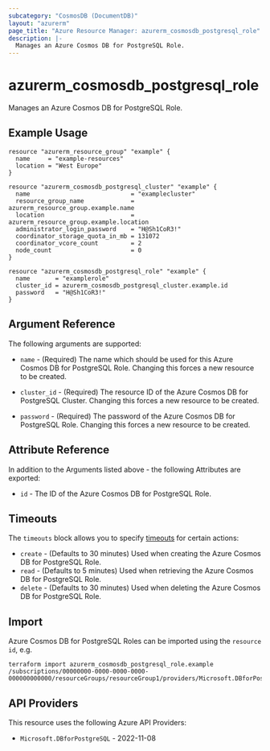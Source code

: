 ```yaml
---
subcategory: "CosmosDB (DocumentDB)"
layout: "azurerm"
page_title: "Azure Resource Manager: azurerm_cosmosdb_postgresql_role"
description: |-
  Manages an Azure Cosmos DB for PostgreSQL Role.
---
```


# azurerm_cosmosdb_postgresql_role

Manages an Azure Cosmos DB for PostgreSQL Role.

## Example Usage

```hcl
resource "azurerm_resource_group" "example" {
  name     = "example-resources"
  location = "West Europe"
}

resource "azurerm_cosmosdb_postgresql_cluster" "example" {
  name                            = "examplecluster"
  resource_group_name             = azurerm_resource_group.example.name
  location                        = azurerm_resource_group.example.location
  administrator_login_password    = "H@Sh1CoR3!"
  coordinator_storage_quota_in_mb = 131072
  coordinator_vcore_count         = 2
  node_count                      = 0
}

resource "azurerm_cosmosdb_postgresql_role" "example" {
  name       = "examplerole"
  cluster_id = azurerm_cosmosdb_postgresql_cluster.example.id
  password   = "H@Sh1CoR3!"
}
```

## Argument Reference

The following arguments are supported:

* `name` - (Required) The name which should be used for this Azure Cosmos DB for PostgreSQL Role. Changing this forces a new resource to be created.

* `cluster_id` - (Required) The resource ID of the Azure Cosmos DB for PostgreSQL Cluster. Changing this forces a new resource to be created.

* `password` - (Required) The password of the Azure Cosmos DB for PostgreSQL Role. Changing this forces a new resource to be created.

## Attribute Reference

In addition to the Arguments listed above - the following Attributes are exported:

* `id` - The ID of the Azure Cosmos DB for PostgreSQL Role.

## Timeouts

The `timeouts` block allows you to specify [timeouts](https://developer.hashicorp.com/terraform/language/resources/configure#define-operation-timeouts) for certain actions:

* `create` - (Defaults to 30 minutes) Used when creating the Azure Cosmos DB for PostgreSQL Role.
* `read` - (Defaults to 5 minutes) Used when retrieving the Azure Cosmos DB for PostgreSQL Role.
* `delete` - (Defaults to 30 minutes) Used when deleting the Azure Cosmos DB for PostgreSQL Role.

## Import

Azure Cosmos DB for PostgreSQL Roles can be imported using the `resource id`, e.g.

```shell
terraform import azurerm_cosmosdb_postgresql_role.example /subscriptions/00000000-0000-0000-0000-000000000000/resourceGroups/resourceGroup1/providers/Microsoft.DBforPostgreSQL/serverGroupsv2/cluster1/roles/role1
```

## API Providers
<!-- This section is generated, changes will be overwritten -->
This resource uses the following Azure API Providers:

* `Microsoft.DBforPostgreSQL` - 2022-11-08
